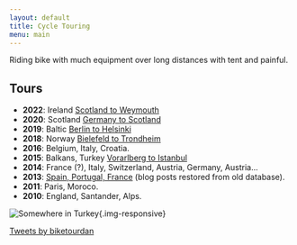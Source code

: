 ```yaml
---
layout: default
title: Cycle Touring
menu: main
---
```


Riding bike with much equipment over long distances with tent and painful.

## Tours

- **2022**: Ireland [Scotland to Weymouth](/blog/categories/ireland2022)
- **2020**: Scotland [Germany to Scotland](/blog/categories/scotland2020)
- **2019**: Baltic [Berlin to Helsinki](/blog/categories/helsinki2019)
- **2018**: Norway [Bielefeld to Trondheim](/blog/categories/norway2018)
- **2016**: Belgium, Italy, Croatia.
- **2015**: Balkans, Turkey [Vorarlberg to Istanbul](https://www.crazyguyonabike.com/doc/?doc_id=16302)
- **2014**: France (?), Italy, Switzerland, Austria, Germany, Austria...
- **2013**: [Spain, Portugal, France](/blog/categories/oporto2013) (blog posts restored from old database).
- **2011**: Paris, Moroco.
- **2010**: England, Santander, Alps.

![Somewhere in Turkey](/images/touring.png){.img-responsive}

<a class="twitter-timeline" href="https://twitter.com/biketourdan?ref_src=twsrc%5Etfw">Tweets by biketourdan</a> <script async src="https://platform.twitter.com/widgets.js" charset="utf-8"></script>
